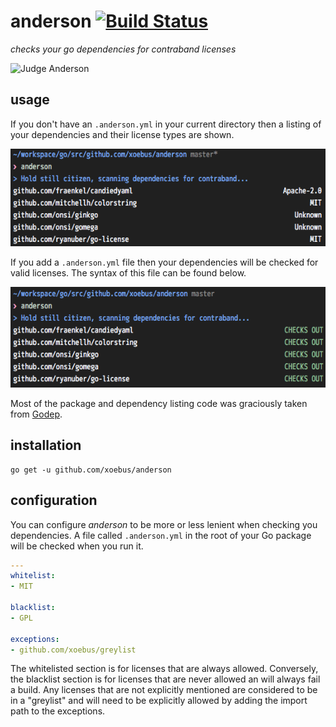 # anderson [![Build Status](https://travis-ci.org/xoebus/anderson.svg?branch=master)](https://travis-ci.org/xoebus/anderson)

*checks your go dependencies for contraband licenses*

![Judge Anderson](http://www.scifibloggers.com/wp-content/uploads/dredd-2012.jpg)

## usage

If you don't have an `.anderson.yml` in your current directory then a listing
of your dependencies and their license types are shown.

![Without Config](media/without-config.png)

If you add a `.anderson.yml` file then your dependencies will be checked for
valid licenses. The syntax of this file can be found below.

![Without Config](media/with-config.png)

Most of the package and dependency listing code was graciously taken from
[Godep](https://github.com/tools/godep).

## installation

```
go get -u github.com/xoebus/anderson
```

## configuration

You can configure *anderson* to be more or less lenient when checking you
dependencies. A file called `.anderson.yml` in the root of your Go package will
be checked when you run it.

``` yml
---
whitelist:
- MIT

blacklist:
- GPL

exceptions:
- github.com/xoebus/greylist
```

The whitelisted section is for licenses that are always allowed. Conversely,
the blacklist section is for licenses that are never allowed an will always
fail a build. Any licenses that are not explicitly mentioned are considered
to be in a "greylist" and will need to be explicitly allowed by adding the
import path to the exceptions.

